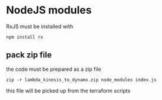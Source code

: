 # NodeJS modules

RxJS must be installed with

    npm install rx
       
## pack zip file

the code must be prepared as a zip file

    zip -r lambda_kinesis_to_dynamo.zip node_modules index.js

this file will be picked up from the terraform scripts
